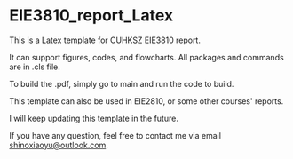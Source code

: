 # EIE3810_report_Latex

This is a Latex template for CUHKSZ EIE3810 report.

It can support figures, codes, and flowcharts. All packages and commands are in .cls file.

To build the .pdf, simply go to main and run the code to build.

This template can also be used in EIE2810, or some other courses' reports.

I will keep updating this template in the future.

If you have any question, feel free to contact me via email shinoxiaoyu@outlook.com.
